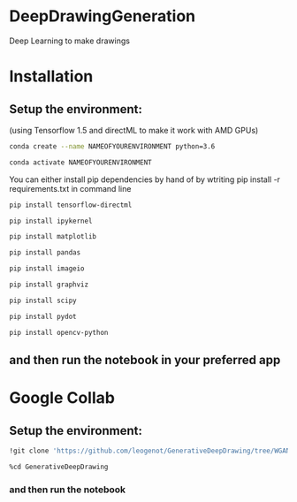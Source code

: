 # DeepDrawingGeneration
Deep Learning to make drawings

# Installation
## Setup the environment:

(using Tensorflow 1.5 and directML to make it work with AMD GPUs)
```bash
conda create --name NAMEOFYOURENVIRONMENT python=3.6 
```
```bash
conda activate NAMEOFYOURENVIRONMENT
```

You can either install pip dependencies by hand of by wtriting pip install -r requirements.txt in command line
```bash
pip install tensorflow-directml
```
```bash
pip install ipykernel
```
```bash
pip install matplotlib
```
```bash
pip install pandas
```
```bash
pip install imageio
```
```bash
pip install graphviz
```
```bash
pip install scipy
```
```bash
pip install pydot
```
```bash
pip install opencv-python
```

## and then run the notebook in your preferred app

# Google Collab
## Setup the environment:

```bash
!git clone 'https://github.com/leogenot/GenerativeDeepDrawing/tree/WGAN-GP-64'
```

```bash
%cd GenerativeDeepDrawing
```

### and then run the notebook 


